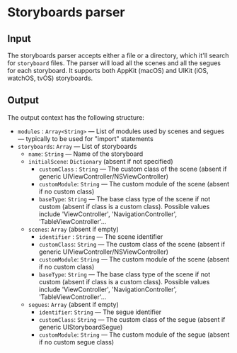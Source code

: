 # Storyboards parser

## Input

The storyboards parser accepts either a file or a directory, which it'll search for `storyboard` files. The parser will load all the scenes and all the segues for each storyboard. It supports both AppKit (macOS) and UIKit (iOS, watchOS, tvOS) storyboards. 

## Output

The output context has the following structure:

 - `modules`    : `Array<String>` — List of modules used by scenes and segues — typically to be used for "import" statements
 - `storyboards`: `Array` — List of storyboards
    - `name`: `String` — Name of the storyboard
    - `initialScene`: `Dictionary` (absent if not specified)
       - `customClass` : `String` — The custom class of the scene (absent if generic UIViewController/NSViewController)
       - `customModule`: `String` — The custom module of the scene (absent if no custom class)
       - `baseType`: `String` — The base class type of the scene if not custom (absent if class is a custom class).
          Possible values include 'ViewController', 'NavigationController', 'TableViewController'…
    - `scenes`: `Array` (absent if empty)
       - `identifier` : `String` — The scene identifier
       - `customClass`: `String` — The custom class of the scene (absent if generic UIViewController/NSViewController)
       - `customModule`: `String` — The custom module of the scene (absent if no custom class)
       - `baseType`: `String` — The base class type of the scene if not custom (absent if class is a custom class).
          Possible values include 'ViewController', 'NavigationController', 'TableViewController'…
    - `segues`: `Array` (absent if empty)
       - `identifier`: `String` — The segue identifier
       - `customClass`: `String` — The custom class of the segue (absent if generic UIStoryboardSegue)
       - `customModule`: `String` — The custom module of the segue (absent if no custom segue class)
